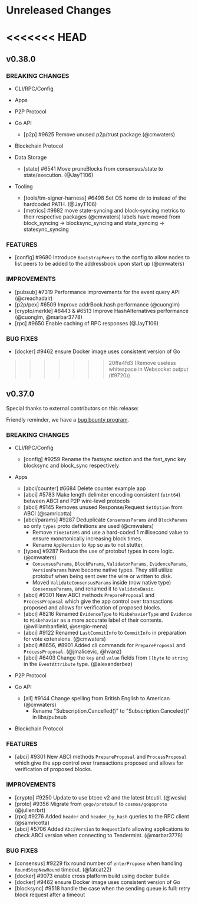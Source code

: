 # Unreleased Changes

<<<<<<< HEAD
=======
## v0.38.0

### BREAKING CHANGES

- CLI/RPC/Config

- Apps

- P2P Protocol

- Go API
  - [p2p] \#9625 Remove unused p2p/trust package (@cmwaters)

- Blockchain Protocol

- Data Storage
  - [state] \#6541 Move pruneBlocks from consensus/state to state/execution. (@JayT106)

- Tooling
  - [tools/tm-signer-harness] \#6498 Set OS home dir to instead of the hardcoded PATH. (@JayT106)
  - [metrics] \#9682 move state-syncing and block-syncing metrics to their respective packages (@cmwaters)
    labels have moved from block_syncing -> blocksync_syncing and state_syncing -> statesync_syncing

### FEATURES

- [config] \#9680 Introduce `BootstrapPeers` to the config to allow nodes to list peers to be added to
  the addressbook upon start up (@cmwaters)

### IMPROVEMENTS

- [pubsub] \#7319 Performance improvements for the event query API (@creachadair)
- [p2p/pex] \#6509 Improve addrBook.hash performance (@cuonglm)
- [crypto/merkle] \#6443 & \#6513 Improve HashAlternatives performance (@cuonglm, @marbar3778)
- [rpc] \#9650 Enable caching of RPC responses (@JayT106)

### BUG FIXES

- [docker] \#9462 ensure Docker image uses consistent version of Go

>>>>>>> 20ffa4fd3 (Remove useless whitespace in Websocket output (#9720))
## v0.37.0

Special thanks to external contributors on this release:

Friendly reminder, we have a [bug bounty program](https://hackerone.com/tendermint).

### BREAKING CHANGES

- CLI/RPC/Config
  - [config] \#9259 Rename the fastsync section and the fast_sync key blocksync and block_sync respectively

- Apps
  - [abci/counter] \#6684 Delete counter example app
  - [abci] \#5783 Make length delimiter encoding consistent (`uint64`) between ABCI and P2P wire-level protocols
  - [abci] \#9145 Removes unused Response/Request `SetOption` from ABCI (@samricotta)
  - [abci/params] \#9287 Deduplicate `ConsensusParams` and `BlockParams` so only `types` proto definitions are used (@cmwaters)
    - Remove `TimeIotaMs` and use a hard-coded 1 millisecond value to ensure monotonically increasing block times.
    - Rename `AppVersion` to `App` so as to not stutter.
  - [types] \#9287 Reduce the use of protobuf types in core logic. (@cmwaters)
    - `ConsensusParams`, `BlockParams`, `ValidatorParams`, `EvidenceParams`, `VersionParams` have become native types.
      They still utilize protobuf when being sent over the wire or written to disk.
    - Moved `ValidateConsensusParams` inside (now native type) `ConsensusParams`, and renamed it to `ValidateBasic`.
  - [abci] \#9301 New ABCI methods `PrepareProposal` and `ProcessProposal` which give the app control over transactions proposed and allows for verification of proposed blocks.
  - [abci] \#8216 Renamed `EvidenceType` to `MisbehaviorType` and `Evidence` to `Misbehavior` as a more accurate label of their contents. (@williambanfield, @sergio-mena)
  - [abci] \#9122 Renamed `LastCommitInfo` to `CommitInfo` in preparation for vote extensions. (@cmwaters)
  - [abci] \#8656, \#8901 Added cli commands for `PrepareProposal` and `ProcessProposal`. (@jmalicevic, @hvanz)
  - [abci] \#6403 Change the `key` and `value` fields from `[]byte` to `string` in the `EventAttribute` type. (@alexanderbez)

- P2P Protocol

- Go API
    - [all] \#9144 Change spelling from British English to American (@cmwaters)
        - Rename "Subscription.Cancelled()" to "Subscription.Canceled()" in libs/pubsub

- Blockchain Protocol

### FEATURES

- [abci] \#9301 New ABCI methods `PrepareProposal` and `ProcessProposal` which give the app control over transactions proposed and allows for verification of proposed blocks.

### IMPROVEMENTS

- [crypto] \#9250 Update to use btcec v2 and the latest btcutil. (@wcsiu)
- [proto] \#9356 Migrate from `gogo/protobuf` to `cosmos/gogoproto` (@julienrbrt)
- [rpc] \#9276 Added `header` and `header_by_hash` queries to the RPC client (@samricotta)
- [abci] \#5706 Added `AbciVersion` to `RequestInfo` allowing applications to check ABCI version when connecting to Tendermint. (@marbar3778)

### BUG FIXES

- [consensus] \#9229 fix round number of `enterPropose` when handling `RoundStepNewRound` timeout. (@fatcat22)
- [docker] \#9073 enable cross platform build using docker buildx
- [docker] \#9462 ensure Docker image uses consistent version of Go
- [blocksync] \#9518 handle the case when the sending queue is full: retry block request after a timeout
